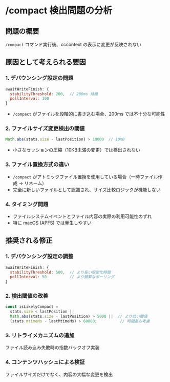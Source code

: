 # /compact 検出問題の分析

## 問題の概要
`/compact` コマンド実行後、cccontext の表示に変更が反映されない

## 原因として考えられる要因

### 1. **デバウンシング設定の問題**
```javascript
awaitWriteFinish: {
  stabilityThreshold: 200,  // 200ms 待機
  pollInterval: 100
}
```
- `/compact` がファイルを段階的に書き込む場合、200ms では不十分な可能性

### 2. **ファイルサイズ変更検出の閾値**
```javascript
Math.abs(stats.size - lastPosition) > 10000  // 10KB
```
- 小さなセッションの圧縮（10KB未満の変更）では検出されない

### 3. **ファイル置換方式の違い**
- `/compact` がアトミックファイル置換を使用している場合（一時ファイル作成 → リネーム）
- 完全に新しいファイルとして認識され、サイズ比較ロジックが機能しない

### 4. **タイミング問題**
- ファイルシステムイベントとファイル内容の実際の利用可能性のずれ
- 特に macOS (APFS) では発生しやすい

## 推奨される修正

### 1. デバウンシング設定の調整
```javascript
awaitWriteFinish: {
  stabilityThreshold: 500,  // より長い安定化時間
  pollInterval: 50          // より頻繁なポーリング
}
```

### 2. 検出閾値の改善
```javascript
const isLikelyCompact = 
  stats.size < lastPosition || 
  Math.abs(stats.size - lastPosition) > 5000 ||  // より低い閾値
  (stats.mtimeMs - lastMtimeMs) > 60000;          // 時間差も考慮
```

### 3. リトライメカニズムの追加
ファイル読み込み失敗時の指数バックオフ実装

### 4. コンテンツハッシュによる検証
ファイルサイズだけでなく、内容の大幅な変更を検出